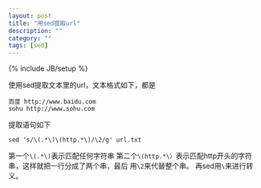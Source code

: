 ```yaml
---
layout: post
title: "用sed提取url"
description: ""
category: ""
tags: [sed]
---
```

{% include JB/setup %}

使用sed提取文本里的url，文本格式如下，都是

    百度 http://www.baidu.com
    sohu http://www.sohu.com

提取语句如下

    sed 's/\(.*\)\(http.*\)/\2/g' url.txt

第一个`\(.*\)`表示匹配任何字符串
第二个`\(http.*\）`表示匹配http开头的字符串，这样就把一行分成了两个串，最后
用`\2`来代替整个串。
再sed用`\`来进行转义。
